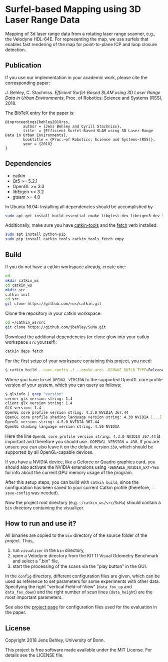 # Surfel-based Mapping using 3D Laser Range Data

Mapping of 3d laser range data from a rotating laser range scanner, e.g., the Velodyne HDL-64E.
For representing the map, we use surfels that enables fast rendering of the map for point-to-plane ICP and loop closure detection.

## Publication

If you use our implementation in your academic work, please cite the corresponding paper:

J. Behley, C. Stachniss. *Efficient Surfel-Based SLAM using 3D Laser Range Data in Urban Environments*, Proc. of Robotics: Science and Systems (RSS), 2018.

The BibTeX entry for the paper is:  
    
	@inproceedings{behley2018rss, 
			author = {Jens Behley and Cyrill Stachniss},
			title  = {Efficient Surfel-Based SLAM using 3D Laser Range Data in Urban Environments},
			booktitle = {Proc.~of Robotics: Science and Systems~(RSS)},
			year = {2018}  
	}


##  Dependencies

* catkin
* Qt5 >= 5.2.1
* OpenGL >= 3.3
* libEigen >= 3.2
* gtsam >= 4.0

In Ubuntu 16.04: Installing all dependencies should be accomplished by
```bash
sudo apt-get install build-essential cmake libgtest-dev libeigen3-dev libboost-all-dev qtbase5-dev libglew-dev libqt5libqgtk2 catkin
```

Additionally, make sure you have [catkin-tools](https://catkin-tools.readthedocs.io/en/latest/) and the [fetch](https://github.com/Photogrammetry-Robotics-Bonn/catkin_tools_fetch) verb installed:
```bash
sudo apt install python-pip
sudo pip install catkin_tools catkin_tools_fetch empy
```

## Build

If you do not have a catkin workspace already, create one:
```bash
cd
mkdir catkin_ws
cd catkin_ws
mkdir src
catkin init
cd src
git clone https://github.com/ros/catkin.git
```
Clone the repository in your catkin workspace:
```bash
cd ~/catkin_ws/src
git clone https://github.com/jbehley/SuMa.git
```
Download the additional dependencies (or clone glow into your catkin workspace `src` yourself):
```bash
catkin deps fetch
```

For the first setup of your workspace containing this project, you need:
  ```bash
$ catkin build --save-config -i --cmake-args -DCMAKE_BUILD_TYPE=Release -DOPENGL_VERSION=430 -DENABLE_NVIDIA_EXT=YES
  ```
  Where you have to set `OPENGL_VERSION` to the supported OpenGL core profile version of your system, which you can query as follows:

```bash
$ glxinfo | grep "version"
server glx version string: 1.4
client glx version string: 1.4
GLX version: 1.4
OpenGL core profile version string: 4.3.0 NVIDIA 367.44
OpenGL core profile shading language version string: 4.30 NVIDIA [...]
OpenGL version string: 4.5.0 NVIDIA 367.44
OpenGL shading language version string: 4.50 NVIDIA
```

 Here the line `OpenGL core profile version string: 4.3.0 NVIDIA 367.44` is important and therefore you should use `-DOPENGL_VERSION = 430`. If you are unsure you can also leave it on the default version `330`, which should be supported by all OpenGL-capable devices.

 If you have a NVIDIA device, like a Geforce or Quadro graphics card, you should also activate the NVIDIA extensions using `-DENABLE_NVIDIA_EXT=YES` for info about the current GPU memory usage of the program.

 After this setup steps, you can build with `catkin build`, since the configuration has been saved to your current Catkin profile (therefore, `--save-config` was needed).
 
 Now the project root directory (e.g. `~/catkin_ws/src/SuMa`) should contain a `bin` directory containing the visualizer.

## How to run and use it?

All binaries are copied to the `bin` directory of the source folder of the project. Thus,
1. run `visualizer` in the `bin` directory,
2. open a Velodyne directory from the KITTI Visual Odometry Benchmark and select a ".bin" file,
3. start the processing of the scans via the "play button" in the GUI.

In the `config` directory, different configuration files are given, which can be used as reference to set parameters for some experiments with other data. Specifying the right "vertical Field-of-View" (`data_fov_up` and `data_fov_down`) and the right number of scan lines (`data_height`) are the most important parameters.

See also the [project page](http://jbehley.github.io/projects/surfel_mapping/) for configuration files used for the evaluation in the paper.

## License


Copyright 2018 Jens Behley, University of Bonn.

This project is free software made available under the MIT License. For details see the LICENSE file.



